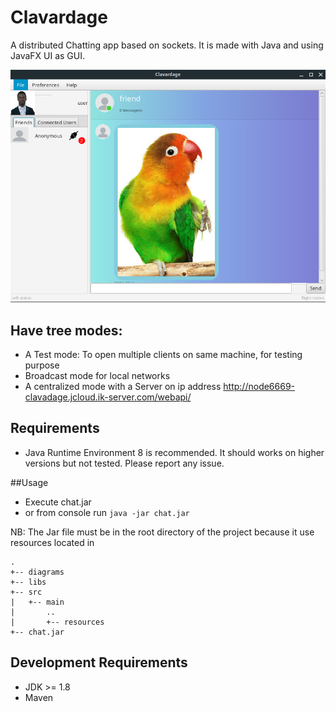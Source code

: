 # Clavardage

A distributed Chatting app based on sockets. It is made with Java and using JavaFX UI as GUI.
 
![alt text](./Clavardage.png "ScreenShot")


## Have tree modes:

+ A Test mode:  To open multiple clients on same machine, for testing purpose
+ Broadcast mode for local networks
+ A centralized mode with a Server on ip address http://node6669-clavadage.jcloud.ik-server.com/webapi/

## Requirements
+ Java Runtime Environment 8 is recommended. It should works on higher versions but not tested.
Please report any issue.


##Usage

+ Execute chat.jar 
+ or from console run `java -jar chat.jar`

NB: The Jar file must be in the root directory of the project because it use resources located in 
```
.
+-- diagrams
+-- libs
+-- src
|   +-- main
|       ..
|       +-- resources
+-- chat.jar
``` 
## Development Requirements

+ JDK >= 1.8
+ Maven
